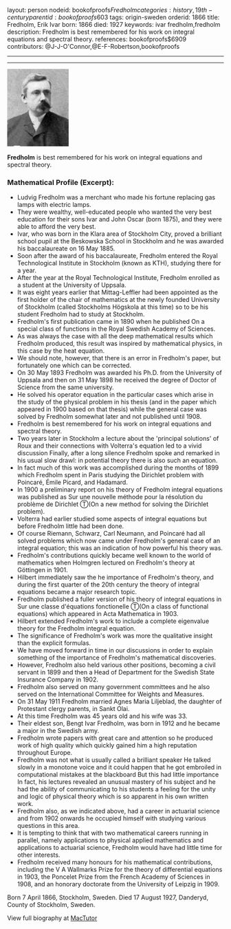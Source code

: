layout: person
nodeid: bookofproofs$Fredholm
categories: history,19th-century
parentid: bookofproofs$603
tags: origin-sweden
orderid: 1866
title: Fredholm, Erik Ivar
born: 1866
died: 1927
keywords: ivar fredholm,fredholm
description: Fredholm is best remembered for his work on integral equations and spectral theory.
references: bookofproofs$6909
contributors: @J-J-O'Connor,@E-F-Robertson,bookofproofs

---



---

![Fredholm.jpg](https://github.com/bookofproofs/bookofproofs.github.io/blob/main/_sources/_assets/images/portraits/Fredholm.jpg?raw=true)

**Fredholm** is best remembered for his work on integral equations and spectral theory.

### Mathematical Profile (Excerpt):
* Ludvig Fredholm was a merchant who made his fortune replacing gas lamps with electric lamps.
* They were wealthy, well-educated people who wanted the very best education for their sons Ivar and John Oscar (born 1875), and they were able to afford the very best.
* Ivar, who was born in the Klara area of Stockholm City, proved a brilliant school pupil at the Beskowska School in Stockholm and he was awarded his baccalaureate on 16 May 1885.
* Soon after the award of his baccalaureate, Fredholm entered the Royal Technological Institute in Stockholm (known as KTH), studying there for a year.
* After the year at the Royal Technological Institute, Fredholm enrolled as a student at the University of Uppsala.
* It was eight years earlier that Mittag-Leffler had been appointed as the first holder of the chair of mathematics at the newly founded University of Stockholm (called Stockholms Högskola at this time) so to be his student Fredholm had to study at Stockholm.
* Fredholm's first publication came in 1890 when he published On a special class of functions in the Royal Swedish Academy of Sciences.
* As was always the case with all the deep mathematical results which Fredholm produced, this result was inspired by mathematical physics, in this case by the heat equation.
* We should note, however, that there is an error in Fredholm's paper, but fortunately one which can be corrected.
* On 30 May 1893 Fredholm was awarded his Ph.D. from the University of Uppsala and then on 31 May 1898 he received the degree of Doctor of Science from the same university.
* He solved his operator equation in the particular cases which arise in the study of the physical problem in his thesis (and in the paper which appeared in 1900 based on that thesis) while the general case was solved by Fredholm somewhat later and not published until 1908.
* Fredholm is best remembered for his work on integral equations and spectral theory.
* Two years later in Stockholm a lecture about the 'principal solutions' of Roux and their connections with Volterra's equation led to a vivid discussion Finally, after a long silence Fredholm spoke and remarked in his usual slow drawl: in potential theory there is also such an equation.
* In fact much of this work was accomplished during the months of 1899 which Fredholm spent in Paris studying the Dirichlet problem with Poincaré, Émile Picard, and Hadamard.
* In 1900 a preliminary report on his theory of Fredholm integral equations was published as Sur une nouvelle méthode pour la résolution du problème de Dirichlet Ⓣ(On a new method for solving the Dirichlet problem).
* Volterra had earlier studied some aspects of integral equations but before Fredholm little had been done.
* Of course Riemann, Schwarz, Carl Neumann, and Poincaré had all solved problems which now came under Fredholm's general case of an integral equation; this was an indication of how powerful his theory was.
* Fredholm's contributions quickly became well known to the world of mathematics when Holmgren lectured on Fredholm's theory at Göttingen in 1901.
* Hilbert immediately saw the he importance of Fredholm's theory, and during the first quarter of the 20th  century the theory of integral equations became a major research topic.
* Fredholm published a fuller version of his theory of integral equations in Sur une classe d'équations fonctionelle Ⓣ(On a class of functional equations) which appeared in Acta Mathematica in 1903.
* Hilbert extended Fredholm's work to include a complete eigenvalue theory for the Fredholm integral equation.
* The significance of Fredholm's work was more the qualitative insight than the explicit formulas.
* We have moved forward in time in our discussions in order to explain something of the importance of Fredholm's mathematical discoveries.
* However, Fredholm also held various other positions, becoming a civil servant in 1899 and then a Head of Department for the Swedish State Insurance Company in 1902.
* Fredholm also served on many government committees and he also served on the International Committee for Weights and Measures.
* On 31 May 1911 Fredholm married Agnes Maria Liljeblad, the daughter of Protestant clergy parents, in Sankt Olai.
* At this time Fredholm was 45 years old and his wife was 33.
* Their eldest son, Bengt Ivar Fredholm, was born in 1912 and he became a major in the Swedish army.
* Fredholm wrote papers with great care and attention so he produced work of high quality which quickly gained him a high reputation throughout Europe.
* Fredholm was not what is usually called a brilliant speaker He talked slowly in a monotone voice and it could happen that he got embroiled in computational mistakes at the blackboard But this had little importance In fact, his lectures revealed an unusual mastery of his subject and he had the ability of communicating to his students a feeling for the unity and logic of physical theory which is so apparent in his own written work.
* Fredholm also, as we indicated above, had a career in actuarial science and from 1902 onwards he occupied himself with studying various questions in this area.
* It is tempting to think that with two mathematical careers running in parallel, namely applications to physical applied mathematics and applications to actuarial science, Fredholm would have had little time for other interests.
* Fredholm received many honours for his mathematical contributions, including the V A Wallmarks Prize for the theory of differential equations in 1903, the Poncelet Prize from the French Academy of Sciences in 1908, and an honorary doctorate from the University of Leipzig in 1909.

Born 7 April 1866, Stockholm, Sweden. Died 17 August 1927, Danderyd, County of Stockholm, Sweden.

View full biography at [MacTutor](https://mathshistory.st-andrews.ac.uk/Biographies/Fredholm/)
